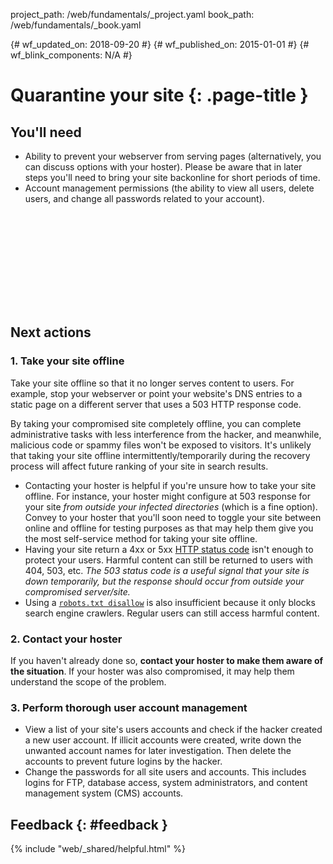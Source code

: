 project_path: /web/fundamentals/_project.yaml
book_path: /web/fundamentals/_book.yaml

{# wf_updated_on: 2018-09-20 #}
{# wf_published_on: 2015-01-01 #}
{# wf_blink_components: N/A #}

# Quarantine your site {: .page-title }

## You'll need

* Ability to prevent your webserver from serving pages (alternatively, you
  can discuss options with your hoster). Please be aware that in later steps
  you'll need to bring your site backonline for short periods of time.
* Account management permissions (the ability to view all users, delete users,
  and change all passwords related to your account).

<div class="video-wrapper">
  <iframe class="devsite-embedded-youtube-video" data-video-id="StID0NXeycw"
          data-autohide="1" data-showinfo="0" frameborder="0" allowfullscreen>
  </iframe>
</div>

## Next actions

### 1. Take your site offline

Take your site offline so that it no longer serves content to users. For
example, stop your webserver or point your website's DNS entries to a static
page on a different server that uses a 503 HTTP response code.

By taking your compromised site completely offline, you can complete
administrative tasks with less interference from the hacker, and meanwhile,
malicious code or spammy files won't be exposed to visitors. It's unlikely
that taking your site offline intermittently/temporarily during the recovery
process will affect future ranking of your site in search results.

* Contacting your hoster is helpful if you're unsure how to take your site
  offline. For instance, your hoster might configure at 503 response for your
  site *from outside your infected directories* (which is a fine option).
  Convey to your hoster that you'll soon need to toggle your site between
  online and offline for testing purposes as that may help them give you the
  most self-service method for taking your site offline.
* Having your site return a 4xx or 5xx
  [HTTP status code](https://en.wikipedia.org/wiki/List_of_HTTP_status_codes)
  isn't enough to protect your users. Harmful content can still be returned to
  users with 404, 503, etc. *The 503 status code is a useful signal that your
  site is down temporarily, but the response should occur from outside your
  compromised server/site.*
* Using a [`robots.txt disallow`](/search/reference/robots_txt) is also
  insufficient because it only blocks search engine crawlers. Regular users
  can still access harmful content.

### 2. Contact your hoster

If you haven't already done so, **contact your hoster to make them aware of
the situation**. If your hoster was also compromised, it may help them
understand the scope of the problem.

### 3. Perform thorough user account management

* View a list of your site's users accounts and check if the hacker created
  a new user account. If illicit accounts were created, write down the unwanted
  account names for later investigation. Then delete the accounts to prevent
  future logins by the hacker.
* Change the passwords for all site users and accounts. This includes logins
  for FTP, database access, system administrators, and content management
  system (CMS) accounts.

## Feedback {: #feedback }

{% include "web/_shared/helpful.html" %}
